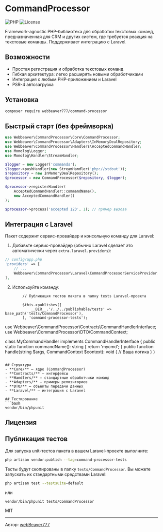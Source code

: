 # CommandProcessor

![PHP](https://img.shields.io/badge/PHP-8.0%2B-blue)
![License](https://img.shields.io/badge/license-MIT-green)

Framework-agnostic PHP-библиотека для обработки текстовых команд, предназначенная для CRM и других систем, где требуется реакция на текстовые команды. Поддерживает интеграцию с Laravel.

## Возможности
- Простая регистрация и обработка текстовых команд
- Гибкая архитектура: легко расширять новыми обработчиками
- Интеграция с любым PHP-приложением и Laravel
- PSR-4 автозагрузка

## Установка
```bash
composer require webbeaver777/command-processor
```

## Быстрый старт (без фреймворка)
```php
use Webbeaver\CommandProcessor\Core\CommandProcessor;
use Webbeaver\CommandProcessor\Adapters\InMemoryDealRepository;
use Webbeaver\CommandProcessor\Handlers\AcceptedCommandHandler;
use Monolog\Logger;
use Monolog\Handler\StreamHandler;

$logger = new Logger('commands');
$logger->pushHandler(new StreamHandler('php://stdout'));
$repository = new InMemoryDealRepository();
$processor = new CommandProcessor($repository, $logger);

$processor->registerHandler(
    AcceptedCommandHandler::commandName(),
    new AcceptedCommandHandler()
);

$processor->process('accepted 123', 1); // пример вызова
```

## Интеграция с Laravel
Пакет содержит сервис-провайдер и консольную команду для Laravel:

1. Добавьте сервис-провайдер (обычно Laravel сделает это автоматически через `extra.laravel.providers`):
```php
// config/app.php
'providers' => [
    // ...
    Webbeaver\CommandProcessor\Laravel\CommandProcessorServiceProvider::class,
],
```
2. Используйте команду:
```bash
        // Публикация тестов пакета в папку tests Laravel-проекта
```
            $this->publishes([
                __DIR__.'/../../publishable/tests' => base_path('tests/CommandProcessor'),
            ], 'command-processor-tests');
use Webbeaver\CommandProcessor\Contracts\CommandHandlerInterface;
use Webbeaver\CommandProcessor\DTO\CommandContext;

class MyCommandHandler implements CommandHandlerInterface {
    public static function commandName(): string { return 'mycmd'; }
    public function handle(string $args, CommandContext $context): void {
        // Ваша логика
    }
}
```

## Структура
- **Core/** — ядро (CommandProcessor)
- **Contracts/** — интерфейсы
- **Handlers/** — стандартные обработчики команд
- **Adapters/** — примеры репозиториев
- **DTO/** — объекты передачи данных
- **Laravel/** — интеграция с Laravel

## Тестирование
```bash
vendor/bin/phpunit
```

## Лицензия
## Публикация тестов

Для запуска unit-тестов пакета в вашем Laravel-проекте выполните:

```bash
php artisan vendor:publish --tag=command-processor-tests
```

Тесты будут скопированы в папку `tests/CommandProcessor`. Вы можете запускать их стандартными средствами Laravel:

```bash
php artisan test --testsuite=default
```
или
```bash
vendor/bin/phpunit tests/CommandProcessor
```

MIT

---
Автор: [webBeaver777](https://webbeaver777.github.io/)
